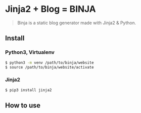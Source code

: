 # Jinja2 + Blog = BINJA
> Binja is a static blog generator made with Jinja2 & Python.

## Install

### Python3, Virtualenv
```bash
$ python3 -m venv /path/to/binja/website
$ source /path/to/binja/website/activate
```

### Jinja2
```bash
$ pip3 install jinja2
```

## How to use
